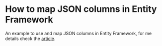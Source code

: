 # How to map JSON columns in Entity Framework

An example to use and map JSON columns in Entity Framework, for me details check the [article](https://jozseftakacs.com/2022/map-json-columns-ef/).
